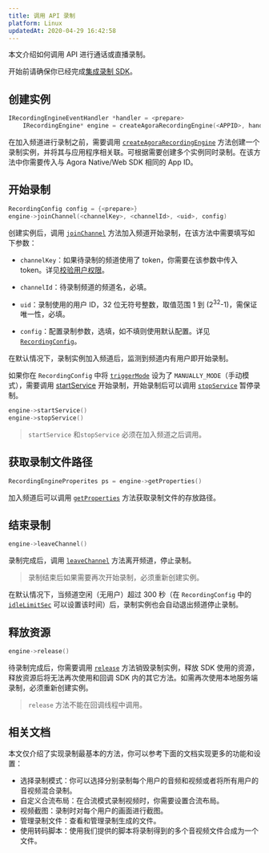 ```yaml
---
title: 调用 API 录制
platform: Linux
updatedAt: 2020-04-29 16:42:58
---
```


本文介绍如何调用 API 进行通话或直播录制。

开始前请确保你已经完成[集成录制 SDK](/cn/Recording/recording_integrate_cpp)。

## 创建实例

```c++
IRecordingEngineEventHandler *handler = <prepare>
	IRecordingEngine* engine = createAgoraRecordingEngine(<APPID>, handler)
```

在加入频道进行录制之前，需要调用 [`createAgoraRecordingEngine`](./API%20Reference/recording_cpp/classagora_1_1recording_1_1_i_recording_engine.html#a683b055963f285fa0ca63aaab7af27d6) 方法创建一个录制实例，并将其与应用程序相关联。可根据需要创建多个实例同时录制。在该方法中你需要传入与 Agora Native/Web SDK 相同的 App ID。

## 开始录制

```c++
RecordingConfig config = {<prepare>}
engine->joinChannel(<channelKey>, <channelId>, <uid>, config)
```

创建实例后，调用 [`joinChannel`](./API%20Reference/recording_cpp/classagora_1_1recording_1_1_i_recording_engine.html#a011ff5c4a47816050be60b26ba0fb431) 方法加入频道开始录制，在该方法中需要填写如下参数：

- `channelKey`：如果待录制的频道使用了 token，你需要在该参数中传入 token。详见[校验用户权限](./token#Token)。

- `channelId`：待录制频道的频道名，必填。

- `uid`：录制使用的用户 ID，32 位无符号整数，取值范围 1 到 (2<sup>32</sup>-1)，需保证唯一性，必填。

- `config`：配置录制参数，选填，如不填则使用默认配置。详见[`RecordingConfig`](./API%20Reference/recording_cpp/structagora_1_1recording_1_1_recording_config.html#a511201f4e63f0fae5ef416fb98cb49af)。

在默认情况下，录制实例加入频道后，监测到频道内有用户即开始录制。

如果你在 `RecordingConfig` 中将 [`triggerMode`](./API%20Reference/recording_cpp/namespaceagora_1_1linuxsdk.html#a652d8aefc1931391ff65ae7a088b932f) 设为了 `MANUALLY_MODE`（手动模式），需要调用 [startService](./API%20Reference/recording_cpp/classagora_1_1recording_1_1_i_recording_engine.html#a2d4e78e4164993e64fb0286b9108d478) 开始录制，开始录制后可以调用 [`stopService`](./API%20Reference/recording_cpp/classagora_1_1recording_1_1_i_recording_engine.html#a302a83737a67b2693ede181484af862a) 暂停录制。

```c++
engine->startService()
engine->stopService()
```

> `startService` 和`stopService` 必须在加入频道之后调用。

## 获取录制文件路径

```c++
RecordingEngineProperites ps = engine->getProperties()
```

加入频道后可以调用 [`getProperties`](./API%20Reference/recording_cpp/classagora_1_1recording_1_1_i_recording_engine.html#abf1bcd2dd5a38262ca26e50b3b182f4b) 方法获取录制文件的存放路径。

## 结束录制

```c++
engine->leaveChannel()
```

录制完成后，调用 [`leaveChannel`](./API%20Reference/recording_cpp/classagora_1_1recording_1_1_i_recording_engine.html#adafb45815ad0f02dc1c8b3cadb7cd2e3) 方法离开频道，停止录制。

> 录制结束后如果需要再次开始录制，必须重新创建实例。

在默认情况下，当频道空闲（无用户）超过 300 秒（在 `RecordingConfig` 中的 [`idleLimitSec`](https://docs.agora.io/cn/Recording/API%20Reference/recording_cpp/structagora_1_1recording_1_1_recording_config.html#aca9710dfdb0596c88f26e3c1c3daf48b) 可以设置该时间）后，录制实例也会自动退出频道停止录制。

## 释放资源

```c++
engine->release()
```

待录制完成后，你需要调用 [`release`](./API%20Reference/recording_cpp/classagora_1_1recording_1_1_i_recording_engine.html#af4d33159ed8ed249991470e6833d0fd5) 方法销毁录制实例，释放 SDK 使用的资源，释放资源后将无法再次使用和回调 SDK 内的其它方法。如需再次使用本地服务端录制，必须重新创建实例。

> `release` 方法不能在回调线程中调用。

## 相关文档

本文仅介绍了实现录制最基本的方法，你可以参考下面的文档实现更多的功能和设置：

- 选择录制模式：你可以选择分别录制每个用户的音频和视频或者将所有用户的音视频混合录制。
- 自定义合流布局：在合流模式录制视频时，你需要设置合流布局。
- 视频截图：录制时对每个用户的画面进行截图。
- 管理录制文件：查看和管理录制生成的文件。
- 使用转码脚本：使用我们提供的脚本将录制得到的多个音视频文件合成为一个文件。
